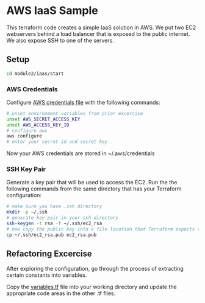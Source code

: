 # AWS IaaS Sample

This terraform code creates a simple IaaS solution in AWS.  We put two EC2 webservers behind a load balancer that is exposed to the public internet.  We also expose SSH to one of the servers.

## Setup

```bash
cd module2/iaas/start
```

### AWS Credentials

Configure [AWS credentials file](https://docs.aws.amazon.com/cli/latest/userguide/cli-configure-files.html) with the following commands:

```bash
# unset environment variables from prior excercise
unset AWS_SECRET_ACCESS_KEY
unset AWS_ACCESS_KEY_ID
# configure aws
aws configure
# enter your secret id and secret key
```

Now your AWS credentials are stored in ~/.aws/credentials

### SSH Key Pair

Generate a key pair that will be used to access the EC2.
Run the the following commands from the same directory that has your Terraform configuration:

```bash
# make sure you have .ssh directory
mkdir -p ~/.ssh
# generate key pair in your ssh directory
ssh-keygen -t rsa -f ~/.ssh/ec2_rsa
# now copy the public key into a file location that Terraform expects the file to be
cp ~/.ssh/ec2_rsa.pub ec2_rsa.pub
```

## Refactoring Excercise

After exploring the configuration, go through the process of extracting certain constants into variables.

Copy the [variables.tf](./end/variables.tf) file into your working directory and update the appropriate code areas in the other .tf files.
